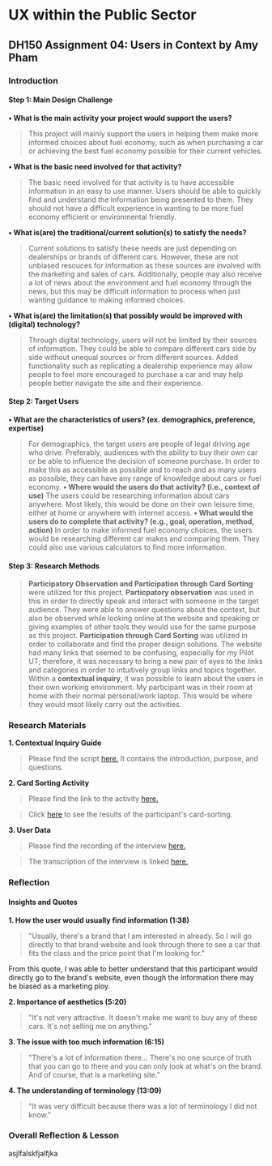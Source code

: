 # UX within the Public Sector 
## DH150 Assignment 04: Users in Context by Amy Pham 

### Introduction

#### Step 1: Main Design Challenge 
**• What is the main activity your project would support the users?**
> This project will mainly support the users in helping them make more informed choices about fuel economy, such as when purchasing a car or achieving the best fuel economy possible for their current vehicles. 

**• What is the basic need involved for that activity?**
> The basic need involved for that activity is to have accessible information in an easy to use manner. Users should be able to quickly find and understand the information being presented to them. They should not have a difficult experience in wanting to be more fuel economy efficient or environmental friendly. 

**• What is(are) the traditional/current solution(s) to satisfy the needs?**
> Current solutions to satisfy these needs are just depending on dealerships or brands of different cars. However, these are not unbiased resouces for information as these sources are involved with the marketing and sales of cars. Additionally, people may also receive a lot of news about the environment and fuel economy through the news, but this may be difficult information to process when just wanting guidance to making informed choices. 

**• What is(are) the limitation(s) that possibly would be improved with (digital) technology?**
> Through digital technology, users will not be limited by their sources of information. They could be able to compare different cars side by side without unequal sources or from different sources. Added functionality such as replicating a dealership experience may allow people to feel more encouraged to purchase a car and may help people better navigate the site and their experience.  

#### Step 2: Target Users 
**• What are the characteristics of users? (ex. demographics, preference, expertise)** 
> For demographics, the target users are people of legal driving age who drive. Preferably, audiences with the ability to buy their own car or be able to influence the decision of someone purchase. In order to make this as accessible as possible and to reach and as many users as possible, they can have any range of knowledge about cars or fuel economy. 
**• Where would the users do that activity? (i.e., context of use)**
> The users could be researching information about cars anywhere. Most likely, this would be done on their own leisure time, either at home or anywhere with internet access. 
**• What would the users do to complete that activity? (e.g., goal, operation, method, action)**
> In order to make informed fuel economy choices, the users would be researching different car makes and comparing them. They could also use various calculators to find more information. 

#### Step 3: Research Methods 
> **Participatory Observation and Participation through Card Sorting** were utilized for this project. 
> **Particpatory observation** was used in this in order to directly speak and interact with someone in the target audience. They were able to answer questions about the context, but also be observed while looking online at the website and speaking or giving examples of other tools they would use for the same purpose as this project. 
> **Participation through Card Sorting** was utilized in order to collaborate and find the proper design solutions. The website had many links that seemed to be confusing, especially for my Pilot UT; therefore, it was necessary to bring a new pair of eyes to the links and categories in order to intuitively group links and topics together. 
> Within a **contextual inquiry**, it was possible to learn about the users in their own working environment. My participant was in their room at home with their normal personal/work laptop. This would be where they would msot likely carry out the activities. 

### Research Materials 
**1. Contextual Inquiry Guide**

> Please find the script [here.](https://docs.google.com/document/d/1x0cQBcXMqS2MgKydhJJkIGrIwVGRp-uifiKzlYnPyHc/edit?usp=sharing) It contains the introduction, purpose, and questions. 

**2. Card Sorting Activity** 

> Please find the link to the activity [here.](https://ows.io/os/5c7v4f4n)

> Click [here](https://drive.google.com/drive/folders/1VfBQ7aNGvWucREd8NNri20PDNRNf-wDf?usp=sharing) to see the results of the participant's card-sorting. 

**3. User Data** 

> Please find the recording of the interview [here.](https://drive.google.com/file/d/1JZAkmsg6p2_Dt4AhY8BKIsLt6NdFx5c8/view?usp=sharing) 

> The transcription of the interview is linked [here.](https://docs.google.com/document/d/1BfSFcyaIz3mp4_93gi9Huvv2ew0M4AF0zqcbXyLTgBY/edit?usp=sharing) 

### Reflection
#### Insights and Quotes 
**1. How the user would usually find information (1:38)**
> "Usually, there's a brand that I am interested in already. So I will go directly to that brand website and look through there to see a car that fits the class and the price point that I'm looking for."

  From this quote, I was able to better understand that this participant would directly go to the brand's website, even though the information there may be biased as a marketing ploy. 

**2. Importance of aesthetics (5:20)** 
> "It's not very attractive. It doesn't make me want to buy any of these cars. It's not selling me on anything."
>

**3. The issue with too much information (6:15)** 
> "There's a lot of information there... There's no one source of truth that you can go to there and you can only look at what's on the brand. And of course, that is a marketing site." 
> 

**4. The understanding of terminology (13:09)**
> "It was very difficult because there was a lot of terminology I did not know."
> 

### Overall Reflection & Lesson
asjlfalskfjalfjka




 
